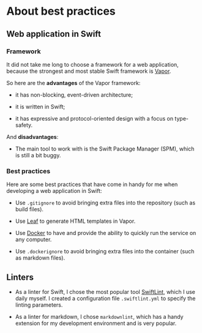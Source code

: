 # About best practices

## Web application in Swift

### Framework

It did not take me long to choose a framework for a web application, because the strongest and most stable Swift framework is [Vapor](https://vapor.codes).

So here are the **advantages** of the Vapor framework:

- it has non-blocking, event-driven architecture;

- it is written in Swift;

- it has expressive and protocol-oriented design with a focus on type-safety.

And **disadvantages**:

- The main tool to work with is the Swift Package Manager (SPM), which is still a bit buggy.

### Best practices

Here are some best practices that have come in handy for me when developing a web application in Swift:

- Use `.gitignore` to avoid bringing extra files into the repository (such as build files).

- Use [Leaf](https://docs.vapor.codes/leaf/overview/) to generate HTML templates in Vapor.

- Use [Docker](https://www.docker.com) to have and provide the ability to quickly run the service on any computer.

- Use `.dockerignore` to avoid bringing extra files into the container (such as markdown files).

## Linters

- As a linter for Swift, I chose the most popular tool [SwiftLint](https://github.com/realm/SwiftLint), which I use daily myself. I created a configuration file `.swiftlint.yml` to specify the linting parameters.

- As a linter for markdown, I chose `markdownlint`, which has a handy extension for my development environment and is very popular.

